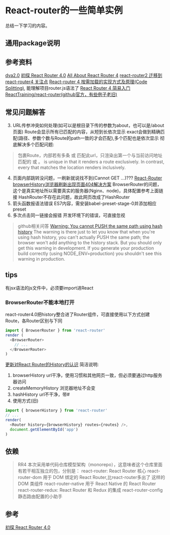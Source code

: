 # React-router的一些简单实例
总结一下学习的内容。
## 通用package说明


## 参考资料

[dva2.0](https://github.com/sorrycc/blog/issues/48)
[初探 React Router 4.0](http://www.jianshu.com/p/e3adc9b5f75c)
[All About React Router 4](https://css-tricks.com/react-router-4/)
[react-router2 迁移到 react-router4 关注点](https://github.com/gmfe/blog/issues/6)
[React-router 4 按需加载的实现方式及原理(Code Splitting)](https://segmentfault.com/a/1190000009539836), 能理解项目router.js语法了
[React Router 4 简易入门](https://segmentfault.com/a/1190000010174260)
[ReactTraining/react-router(github官方，有些例子老旧)](https://github.com/ReactTraining/react-router)

## 常见问题解答
3. URL传参冲突如何处理(如<Link to="/about" />可以是根目录下传的参数为about，也可以是/about页面)
  Route会显示所有已匹配的内容，从短到长依次显示
  exact会做到精确匹配(路径、参数个数与Route的path一致的才会匹配),多个匹配也是依次显示
  彻底解决多个匹配问题:
  > <Switch>包裹Route，内部若有多条 <Route> 或 <Redirect>匹配此url，只渲染出第一个与当前访问地址匹配的 <Route> 或 <Redirect>。
    <Switch> is unique in that it renders a route exclusively. In contrast, every <Route> that matches the location renders inclusively.

4. 页面内部跳转没问题，一刷新就说找不到(Cannot GET ...)???
[React-Router browserHistory浏览器刷新出现页面404解决方案](https://www.thinktxt.com/react/2017/02/26/react-router-browserHistory-refresh-404-solution.html)
  BrowserRouter的问题，这个是真实地址所以需要真实的服务器(Nginx、node)，具体配置参考上面链接
  HashRouter不存在此问题，故此网页改成了HashRouter
5. 箭头函数报语法错误
ES7内容，需安装babel-preset-stage-0并添加相应preset
6. 多次点击同一链接会报错
开发环境下的错误，可直接忽视
> github相关问答
[Warning: You cannot PUSH the same path using hash history](https://github.com/ReactTraining/react-router/issues/4467)
The warning is there just to let you know that when you're using hash history, you can't actually PUSH the same path; the browser won't add anything to the history stack.
But you should only get this warning in development. If you generate your production build correctly (using NODE_ENV=production) you shouldn't see this warning in production.


## tips
有jsx语法的js文件中，必须要import进React
### BrowserRouter不能本地打开
react-router4.0把history整合进了Router组件，可直接使用以下方式创建Route，各Router区别与下同
```javascript
import { BrowserRouter } from 'react-router'
render (
  <BrowserRouter>
    // ... 
  </BrowserRouter>
)
```
[更新对React Router的History的认识](http://levy.work/2017-01-09-update-knowledge-of-react-router-history/)
简洁说明:
1. browserHistory url干净，使用习惯和其他网页一致，但必须要通过http服务器访问
2. createMemoryHistory 浏览器地址不会变
3. hashHistory url不干净，带#
4. 使用方式(旧)
```javascript
import { browserHistory } from 'react-router'
// ...
render(
  <Router history={browserHistory} routes={routes} />,
  document.getElementById('app')
)
```

## 依赖
> RR4 本次采用单代码仓库模型架构（monorepo），这意味者这个仓库里面有若干相互独立的包，分别是：
react-router: React Router 核心
react-router-dom 用于 DOM 绑定的 React Router,比react-router多出了 <Link> <BrowserRouter> 这样的 DOM 类组件
react-router-native 用于 React Native 的 React Router
react-router-redux: React Router 和 Redux 的集成
react-router-config 静态路由配置的小助手

## 参考
[初探 React Router 4.0](http://www.jianshu.com/p/e3adc9b5f75c)

